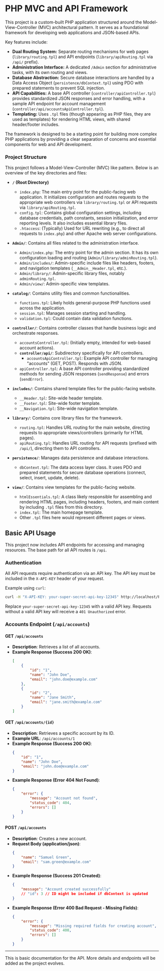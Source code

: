 # PHP MVC and API Framework

This project is a custom-built PHP application structured around the Model-View-Controller (MVC) architectural pattern. It serves as a foundational framework for developing web applications and JSON-based APIs.

Key features include:
*   **Dual Routing System:** Separate routing mechanisms for web pages (`library/routing.tpl`) and API endpoints (`library/apiRouting.tpl` via `/api/` prefix).
*   **Administration Interface:** A dedicated `/Admin` section for administrative tasks, with its own routing and views.
*   **Database Abstraction:** Secure database interactions are handled by a Data Access Object (`persistence/dbContext.tpl`) using PDO with prepared statements to prevent SQL injection.
*   **API Capabilities:** A base API controller (`controller/apiController.tpl`) provides standardized JSON responses and error handling, with a sample API endpoint for account management (`controller/api/accountsApiController.tpl`).
*   **Templating:** Uses `.tpl` files (though appearing as PHP files, they are used as templates) for rendering HTML views, with shared header/footer includes.

The framework is designed to be a starting point for building more complex PHP applications by providing a clear separation of concerns and essential components for web and API development.

### Project Structure

This project follows a Model-View-Controller (MVC) like pattern. Below is an overview of the key directories and files:

*   **`/` (Root Directory)**
    *   `index.php`: The main entry point for the public-facing web application. It initializes configuration and routes requests to the appropriate web controllers via `library/routing.tpl` or API requests via `library/apiRouting.tpl`.
    *   `config.tpl`: Contains global configuration settings, including database credentials, path constants, session initialization, and error reporting levels. It also includes essential library files.
    *   `.htaccess`: (Typically) Used for URL rewriting (e.g., to direct all requests to `index.php`) and other Apache web server configurations.

*   **`Admin/`**: Contains all files related to the administration interface.
    *   `Admin/index.php`: The entry point for the admin section. It has its own configuration loading and routing (`Admin/library/adminRouting.tpl`).
    *   `Admin/includes/`: Admin-specific include files like headers, footers, and navigation templates (`__Admin__Header.tpl`, etc.).
    *   `Admin/library/`: Admin-specific library files, notably `adminRouting.tpl`.
    *   `Admin/view/`: Admin-specific view templates.

*   **`catalog/`**: Contains utility files and common functionalities.
    *   `functions.tpl`: Likely holds general-purpose PHP functions used across the application.
    *   `session.tpl`: Manages session starting and handling.
    *   `validation.tpl`: Could contain data validation functions.

*   **`controller/`**: Contains controller classes that handle business logic and orchestrate responses.
    *   `accountsController.tpl`: (Initially empty, intended for web-based account actions).
    *   **`controller/api/`**: Subdirectory specifically for API controllers.
        *   `accountsApiController.tpl`: Example API controller for managing "accounts" (GET, POST). Responds with JSON.
    *   `apiController.tpl`: A base API controller providing standardized methods for sending JSON responses (`sendResponse`) and errors (`sendError`).

*   **`includes/`**: Contains shared template files for the public-facing website.
    *   `__Header.tpl`: Site-wide header template.
    *   `__Footer.tpl`: Site-wide footer template.
    *   `__Navigation.tpl`: Site-wide navigation template.

*   **`library/`**: Contains core library files for the framework.
    *   `routing.tpl`: Handles URL routing for the main website, directing requests to appropriate views/controllers (primarily for HTML pages).
    *   `apiRouting.tpl`: Handles URL routing for API requests (prefixed with `/api/`), directing them to API controllers.

*   **`persistence/`**: Manages data persistence and database interactions.
    *   `dbContext.tpl`: The data access layer class. It uses PDO and prepared statements for secure database operations (connect, select, insert, update, delete).

*   **`view/`**: Contains view templates for the public-facing website.
    *   `htmlEssentials.tpl`: A class likely responsible for assembling and rendering HTML pages, including headers, footers, and main content by including `.tpl` files from this directory.
    *   `index.tpl`: The main homepage template.
    *   Other `.tpl` files here would represent different pages or views.

## Basic API Usage

This project now includes API endpoints for accessing and managing resources.
The base path for all API routes is `/api`.

### Authentication

All API requests require authentication via an API key. The API key must be included in the `X-API-KEY` header of your request.

Example using `curl`:

```bash
curl -H "X-API-KEY: your-super-secret-api-key-12345" http://localhost/PHP_Structure/api/accounts
```

Replace `your-super-secret-api-key-12345` with a valid API key. Requests without a valid API key will receive a `401 Unauthorized` error.

### Accounts Endpoint (`/api/accounts`)

#### GET `/api/accounts`

*   **Description**: Retrieves a list of all accounts.
*   **Example Response (Success 200 OK)**:
    ```json
    [
        {
            "id": "1",
            "name": "John Doe",
            "email": "john.doe@example.com"
        },
        {
            "id": "2",
            "name": "Jane Smith",
            "email": "jane.smith@example.com"
        }
    ]
    ```

#### GET `/api/accounts/{id}`

*   **Description**: Retrieves a specific account by its ID.
*   **Example URL**: `/api/accounts/1`
*   **Example Response (Success 200 OK)**:
    ```json
    {
        "id": "1",
        "name": "John Doe",
        "email": "john.doe@example.com"
    }
    ```
*   **Example Response (Error 404 Not Found)**:
    ```json
    {
        "error": {
            "message": "Account not found",
            "status_code": 404,
            "errors": []
        }
    }
    ```

#### POST `/api/accounts`

*   **Description**: Creates a new account.
*   **Request Body (application/json)**:
    ```json
    {
        "name": "Samuel Green",
        "email": "sam.green@example.com"
    }
    ```
*   **Example Response (Success 201 Created)**:
    ```json
    {
        "message": "Account created successfully"
        // "id": 3 // ID might be included if dbContext is updated
    }
    ```
*   **Example Response (Error 400 Bad Request - Missing Fields)**:
    ```json
    {
        "error": {
            "message": "Missing required fields for creating account",
            "status_code": 400,
            "errors": []
        }
    }
    ```

---
This is basic documentation for the API. More details and endpoints will be added as the project evolves.
